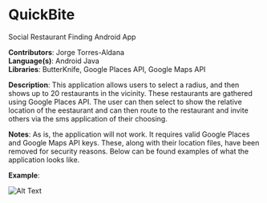 # QuickBite
Social Restaurant Finding Android App

__Contributors__: Jorge Torres-Aldana  
__Language(s)__: Android Java  
__Libraries__: ButterKnife, Google Places API, Google Maps API

__Description__: This application allows users to select a radius, and then shows up to 20 restaurants in the vicinity. These restaurants are gathered using Google Places API. The user can then select to show the relative location of the eestaurant and can then route to the restaurant and invite others via the sms application of their choosing.

__Notes__: As is, the application will not work. It requires valid Google Places and Google Maps API keys. These, along with their location files, have been removed for security reasons. Below can be found examples of what the application looks like.

__Example__:

![Alt Text](https://github.com/jt14s/QuickBite/blob/master/example.gif)
